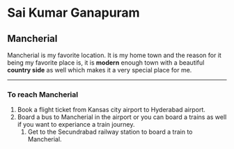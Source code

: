 # Sai Kumar Ganapuram

## Mancherial

Mancherial is my favorite location. It is my home town and the reason for it being my favorite place is, it is **modern** enough town with a beautiful **country side** as well which makes it a very special place for me.

---

### To reach Mancherial

1. Book a flight ticket from Kansas city airport to Hyderabad airport.
2. Board a bus to Mancherial in the airport or you can board a trains as well if you want to experiance a train journey.
    1. Get to the Secundrabad railway station to board a train to Mancherial.